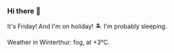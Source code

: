 ### Hi there :wave:

It's Friday! And I'm on holiday! :desert_island: I'm probably sleeping.

Weather in Winterthur: fog, at +3°C.
